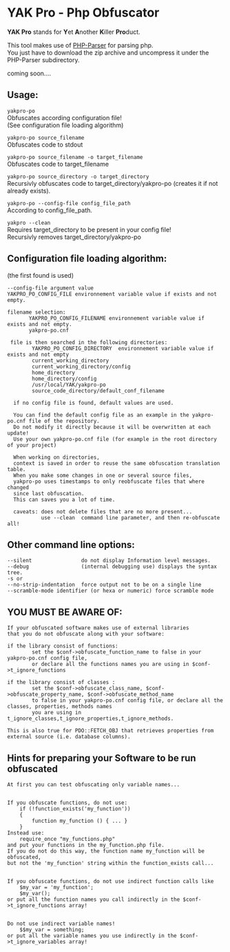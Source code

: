 # YAK Pro - Php Obfuscator

**YAK Pro** stands for **Y**et **A**nother **K**iller **Pro**duct.

This tool makes use of [PHP-Parser](https://github.com/nikic/PHP-Parser) for parsing php.  
You just have to download the zip archive and uncompress it under the PHP-Parser subdirectory.

coming soon....

## Usage:
`yakpro-po`  
Obfuscates according configuration file!  
(See configuration file loading algorithm)

`yakpro-po source_filename`  
Obfuscates code to stdout

`yakpro-po source_filename -o target_filename`  
Obfuscates code to target_filename

`yakpro-po source_directory -o target_directory`  
Recursivly obfuscates code to target_directory/yakpro-po (creates it if not already exists).

`yakpro-po --config-file config_file_path`  
According to config_file_path.

`yakpro --clean`  
Requires target_directory to be present in your config file!  
Recursivly removes target_directory/yakpro-po


## Configuration file loading algorithm:

(the first found is used)  

    --config-file argument value
    YAKPRO_PO_CONFIG_FILE environnement variable value if exists and not empty.
    
    filename selection:
 	       YAKPRO_PO_CONFIG_FILENAME environnement variable value if exists and not empty.
	       yakpro-po.cnf
	 
	 file is then searched in the following directories:
		    YAKPRO_PO_CONFIG_DIRECTORY  environnement variable value if exists and not empty
		    current_working_directory
		    current_working_directory/config
		    home_directory
		    home_directory/config
		    /usr/local/YAK/yakpro-po
		    source_code_directory/default_conf_filename

	  if no config file is found, default values are used.

 	  You can find the default config file as an example in the yakpro-po.cnf file of the repository.
 	  Do not modify it directly because it will be overwritten at each update!
 	  Use your own yakpro-po.cnf file (for example in the root directory of your project)
 	  
 	  When working on directories,
 	  context is saved in order to reuse the same obfuscation translation table.
 	  When you make some changes in one or several source files,
 	  yakpro-po uses timestamps to only reobfuscate files that where changed
 	  since last obfuscation.
 	  This can saves you a lot of time.
 	  
 	  caveats: does not delete files that are no more present...
 	           use --clean  command line parameter, and then re-obfuscate all!

## Other command line options:
    --silent                do not display Information level messages.
    --debug                 (internal debugging use) displays the syntax tree.
    -s or
    --no-strip-indentation  force output not to be on a single line
    --scramble-mode identifier (or hexa or numeric) force scramble mode
    
   
## YOU MUST BE AWARE OF:
	If your obfuscated software makes use of external libraries
	that you do not obfuscate along with your software:
	
	if the library consist of functions:
			set the $conf->obfuscate_function_name to false in your yakpro-po.cnf config file,
			or declare all the functions names you are using in $conf->t_ignore_functions
			
	if the library consist of classes :
			set the $conf->obfuscate_class_name, $conf->obfuscate_property_name, $conf->obfuscate_method_name
			to false in your yakpro-po.cnf config file, or declare all the classes, properties, methods names
			you are using in		t_ignore_classes,t_ignore_properties,t_ignore_methods.
			
	This is also true for PDO::FETCH_OBJ that retrieves properties from external source (i.e. database columns).
	
## Hints for preparing your Software to be run obfuscated ##
    
    At first you can test obfuscating only variable names...
    
    
    If you obfuscate functions, do not use:
        if (!function_exists('my_function'))
        {
        	function my_function () { ... }
    	}
    Instead use:
    	require_once "my_functions.php"
    and put your functions in the my_function.php file.
    If you do not do this way, the function name my_function will be obfuscated,
    but not the 'my_function' string within the function_exists call...
    
    
    If you obfuscate functions, do not use indirect function calls like
    	$my_var = 'my_function';
    	$my_var();
    or put all the function names you call indirectly in the $conf->t_ignore_functions array!
    
    
    Do not use indirect variable names!
    	$$my_var = something;
    or put all the variable names you use indirectly in the $conf->t_ignore_variables array!
    
    
